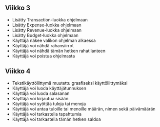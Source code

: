 

## Viikko 3

- Lisätty Transaction-luokka ohjelmaan
- Lisätty Expense-luokka ohjelmaan
- Lisätty Revenue-luokka ohjelmaan
- Lisätty Budget-luokka ohjelmaan
- Käyttäjä näkee valikon ohjelman alkaessa
- Käyttäjä voi nähdä rahansiirrot
- Käyttäjä voi nähdä tämän hetken rahatilanteen
- Käyttäjä voi poistua ohjelmasta

## Viikko 4

- Tekstikäyttöliittymä muutettu graafiseksi käyttöliittymäksi
- Käyttäjä voi luoda käyttäjätunnuksen
- Käyttäjä voi luoda salasanan
- Käyttäjä voi kirjautua sisään
- Käyttäjä voi syöttää tuloja tai menoja
- Käyttäjä voi antaa tuloille tai menoille määrän, nimen sekä päivämäärän
- Käyttäjä voi tarkastella tapahtumia
- Käyttäjä voi tarkastella tämän hetken saldoa
